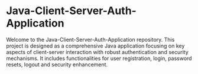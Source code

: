# Java-Client-Server-Auth-Application
Welcome to the Java-Client-Server-Auth-Application repository. This project is designed as a comprehensive Java application focusing on key aspects of client-server interaction with robust authentication and security mechanisms. It includes functionalities for user registration, login, password resets, logout and security enhancement.
